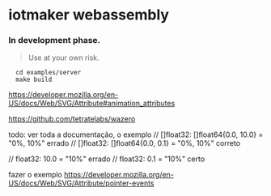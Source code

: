 # iotmaker webassembly

### In development phase. 

> Use at your own risk.

```shell
  cd examples/server
  make build
```

https://developer.mozilla.org/en-US/docs/Web/SVG/Attribute#animation_attributes

https://github.com/tetratelabs/wazero

todo: ver toda a documentação, o exemplo
//       []float32: []float64{0.0, 10.0} = "0%, 10%" errado
//       []float32: []float64{0.0, 0.1} = "0%, 10%"  correto

//       float32: 10.0 = "10%" errado
//       float32: 0.1 = "10%"  certo



fazer o exemplo https://developer.mozilla.org/en-US/docs/Web/SVG/Attribute/pointer-events
